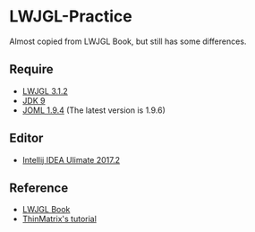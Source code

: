 # LWJGL-Practice

Almost copied from LWJGL Book, but still has some differences.

## Require
* [LWJGL 3.1.2](https://www.lwjgl.org/)
* [JDK 9](http://www.oracle.com/technetwork/java/javase/downloads/jdk9-downloads-3848520.html)
* [JOML 1.9.4](https://github.com/JOML-CI/JOML/releases) \(The latest version is 1.9.6\)

## Editor
* [Intellij IDEA Ulimate 2017.2](https://www.jetbrains.com/idea/)

## Reference
* [LWJGL Book](https://github.com/lwjglgamedev/lwjglbook)
* [ThinMatrix's tutorial](https://www.youtube.com/user/ThinMatrix)
